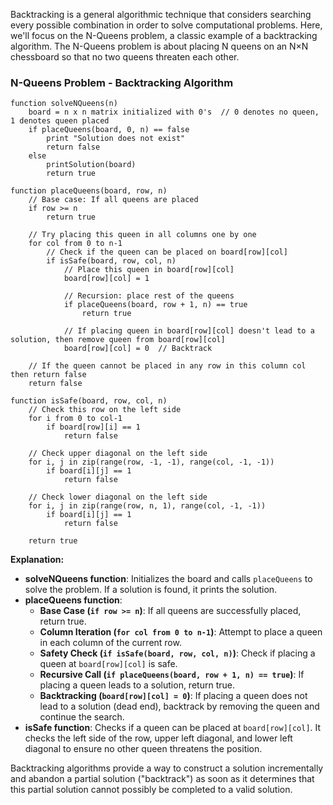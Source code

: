 Backtracking is a general algorithmic technique that considers searching every possible combination in order to solve computational problems. Here, we'll focus on the N-Queens problem, a classic example of a backtracking algorithm. The N-Queens problem is about placing N queens on an N×N chessboard so that no two queens threaten each other.

### N-Queens Problem - Backtracking Algorithm
```plaintext
function solveNQueens(n)
    board = n x n matrix initialized with 0's  // 0 denotes no queen, 1 denotes queen placed
    if placeQueens(board, 0, n) == false
        print "Solution does not exist"
        return false
    else
        printSolution(board)
        return true

function placeQueens(board, row, n)
    // Base case: If all queens are placed
    if row >= n
        return true

    // Try placing this queen in all columns one by one
    for col from 0 to n-1
        // Check if the queen can be placed on board[row][col]
        if isSafe(board, row, col, n)
            // Place this queen in board[row][col]
            board[row][col] = 1

            // Recursion: place rest of the queens
            if placeQueens(board, row + 1, n) == true
                return true

            // If placing queen in board[row][col] doesn't lead to a solution, then remove queen from board[row][col]
            board[row][col] = 0  // Backtrack

    // If the queen cannot be placed in any row in this column col then return false
    return false

function isSafe(board, row, col, n)
    // Check this row on the left side
    for i from 0 to col-1
        if board[row][i] == 1
            return false

    // Check upper diagonal on the left side
    for i, j in zip(range(row, -1, -1), range(col, -1, -1))
        if board[i][j] == 1
            return false

    // Check lower diagonal on the left side
    for i, j in zip(range(row, n, 1), range(col, -1, -1))
        if board[i][j] == 1
            return false

    return true
```
**Explanation:**
- **solveNQueens function**: Initializes the board and calls `placeQueens` to solve the problem. If a solution is found, it prints the solution.
- **placeQueens function**:
  - **Base Case (`if row >= n`)**: If all queens are successfully placed, return true.
  - **Column Iteration (`for col from 0 to n-1`)**: Attempt to place a queen in each column of the current row.
  - **Safety Check (`if isSafe(board, row, col, n)`)**: Check if placing a queen at `board[row][col]` is safe.
  - **Recursive Call (`if placeQueens(board, row + 1, n) == true`)**: If placing a queen leads to a solution, return true.
  - **Backtracking (`board[row][col] = 0`)**: If placing a queen does not lead to a solution (dead end), backtrack by removing the queen and continue the search.
- **isSafe function**: Checks if a queen can be placed at `board[row][col]`. It checks the left side of the row, upper left diagonal, and lower left diagonal to ensure no other queen threatens the position.

Backtracking algorithms provide a way to construct a solution incrementally and abandon a partial solution ("backtrack") as soon as it determines that this partial solution cannot possibly be completed to a valid solution.
